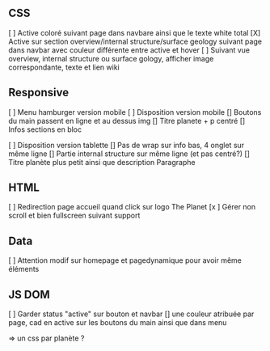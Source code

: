 ## CSS
 [ ] Active coloré suivant page dans navbare ainsi que le texte white total
 [X] Active sur section overview/internal structure/surface geology suivant page dans navbar avec couleur différente entre active et hover
 [ ] Suivant vue overview, internal structure ou surface gology, afficher image correspondante, texte et lien wiki
 

 ## Responsive

  [ ] Menu hamburger version mobile
  [ ] Disposition version mobile
    [] Boutons du main passent en ligne et au dessus img
    [] Titre planete + p centré
    [] Infos sections en bloc

  [ ] Disposition version tablette 
    [] Pas de wrap sur info bas, 4 onglet sur même ligne
    [] Partie internal structure sur même ligne (et pas centré?)
    [] Titre planète plus petit ainsi que description Paragraphe


  ## HTML

  [ ] Redirection page accueil quand click sur logo The Planet
  [x ] Gérer non scroll et bien fullscreen suivant support

  ## Data

  [ ] Attention modif sur homepage et pagedynamique pour avoir même éléments

  ## JS DOM

  [ ] Garder status "active" sur bouton et navbar
  [] une couleur atribuée par page, cad en active sur les boutons du main ainsi que dans menu

  => un css par planète ?
